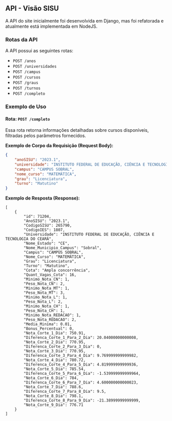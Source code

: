 ## API - Visão SISU

A API do site inicialmente foi desenvolvida em Django, mas foi refatorada e atualmente está implementada em NodeJS.

### Rotas da API

A API possui as seguintes rotas:

- `POST /anos`
- `POST /universidades`
- `POST /campus`
- `POST /cursos`
- `POST /graus`
- `POST /turnos`
- `POST /completo`

### Exemplo de Uso

#### Rota: `POST /completo`

Essa rota retorna informações detalhadas sobre cursos disponíveis, filtradas pelos parâmetros fornecidos.

**Exemplo de Corpo da Requisição (Request Body):**

```json
{
    "anoSISU": "2023.1",
    "universidade": "INSTITUTO FEDERAL DE EDUCAÇÃO, CIÊNCIA E TECNOLOGIA DO CEARÁ",
    "campus": "CAMPUS SOBRAL",
    "nome_curso": "MATEMÁTICA",
    "grau": "Licenciatura",
    "turno": "Matutino"
}
```
**Exemplo de Resposta (Response):**
```
[
    {
        "id": 71204,
        "AnoSISU": "2023.1",
        "CodigoSISU": 265790,
        "CodigoIES": 1807,
        "Universidade": "INSTITUTO FEDERAL DE EDUCAÇÃO, CIÊNCIA E TECNOLOGIA DO CEARÁ",
        "Nome_Estado": "CE",
        "Nome_Municipio_Campus": "Sobral",
        "Campus": "CAMPUS SOBRAL",
        "Nome_Curso": "MATEMÁTICA",
        "Grau": "Licenciatura",
        "Turno": "Matutino",
        "Cota": "Ampla concorrência",
        "Quant_Vagas_Cota": 16,
        "Minimo_Nota_CN": 1,
        "Peso_Nota_CN": 2,
        "Minimo_Nota_MT": 1,
        "Peso_Nota_MT": 3,
        "Minimo_Nota_L": 1,
        "Peso_Nota_L": 2,
        "Minimo_Nota_CH": 1,
        "Peso_Nota_CH": 1,
        "Minimo_Nota_REDACAO": 1,
        "Peso_Nota_REDACAO": 2,
        "Media_Minima": 0.01,
        "Bonus_Percentual": 0,
        "Nota_Corte_1_Dia": 750.91,
        "Diferenca_Corte_1_Para_2_Dia": 20.04000000000008,
        "Nota_Corte_2_Dia": 770.95,
        "Diferenca_Corte_2_Para_3_Dia": 0,
        "Nota_Corte_3_Dia": 770.95,
        "Diferenca_Corte_3_Para_4_Dia": 9.769999999999982,
        "Nota_Corte_4_Dia": 780.72,
        "Diferenca_Corte_4_Para_5_Dia": 4.819999999999936,
        "Nota_Corte_5_Dia": 785.54,
        "Diferenca_Corte_5_Para_6_Dia": -1.539999999999964,
        "Nota_Corte_6_Dia": 784,
        "Diferenca_Corte_6_Para_7_Dia": 4.600000000000023,
        "Nota_Corte_7_Dia": 788.6,
        "Diferenca_Corte_7_Para_8_Dia": 9.5,
        "Nota_Corte_8_Dia": 798.1,
        "Diferenca_Corte_8_Para_9_Dia": -21.38999999999999,
        "Nota_Corte_9_Dia": 776.71
    }
]
```